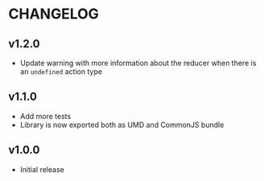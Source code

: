 # CHANGELOG

## v1.2.0

- Update warning with more information about the reducer when there is an `undefined` action type


## v1.1.0

- Add more tests
- Library is now exported both as UMD and CommonJS bundle


## v1.0.0

- Initial release
